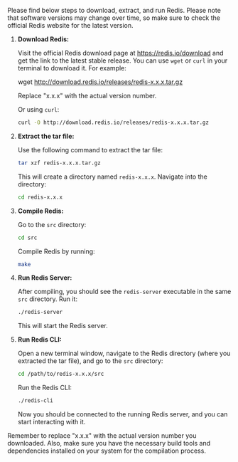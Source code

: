 Please find below steps to download, extract, and run Redis. Please note that software versions may change over time, so make sure to check the official Redis website for the latest version.

1. **Download Redis:**

   Visit the official Redis download page at https://redis.io/download and get the link to the latest stable release. You can use `wget` or `curl` in your terminal to download it. For example:

   wget http://download.redis.io/releases/redis-x.x.x.tar.gz

   Replace "x.x.x" with the actual version number.

   Or using `curl`:

   ```bash
   curl -O http://download.redis.io/releases/redis-x.x.x.tar.gz
   ```
2. **Extract the tar file:**

   Use the following command to extract the tar file:

   ```bash
   tar xzf redis-x.x.x.tar.gz
   ```

   This will create a directory named `redis-x.x.x`. Navigate into the directory:

   ```bash
   cd redis-x.x.x
   ```

3. **Compile Redis:**

   Go to the `src` directory:

   ```bash
   cd src
   ```

   Compile Redis by running:

   ```bash
   make
   ```

4. **Run Redis Server:**

   After compiling, you should see the `redis-server` executable in the same `src` directory. Run it:

   ```bash
   ./redis-server
   ```

   This will start the Redis server.

5. **Run Redis CLI:**

   Open a new terminal window, navigate to the Redis directory (where you extracted the tar file), and go to the `src` directory:

   ```bash
   cd /path/to/redis-x.x.x/src
   ```

   Run the Redis CLI:

   ```bash
   ./redis-cli
   ```

   Now you should be connected to the running Redis server, and you can start interacting with it.

Remember to replace "x.x.x" with the actual version number you downloaded. Also, make sure you have the necessary build tools and dependencies installed on your system for the compilation process.
